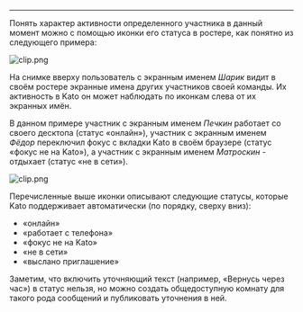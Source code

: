 ***

Понять характер активности определенного участника в данный момент можно с помощью иконки его статуса в ростере, как понятно из следующего примера:

![clip.png](https://in.kato.im/fb8fbf2468ecaae5e29d53bf6a5329bea0022e2c6a1cc7986c0d776318c71832/clip.png)

На снимке вверху пользователь с экранным именем _Шарик_ видит в своём ростере экранные имена других участников своей команды. Их активность в Kato он может наблюдать по иконкам слева от их экранных имён.

В данном примере участник с экранным именем _Печкин_ работает со своего десктопа (статус «онлайн»), участник с экранным именем _Фёдор_ переключил фокус с вкладки Kato в своём браузере (статус «фокус не на Kato»), а участник с экранным именем _Матроскин_ - отдыхает (статус «не в сети»).

![clip.png](https://in.kato.im/7e0e5972d17c4e79e7217216f4e9574aabbaadb5ebc3407a99c47407e100ab3e/clip.png)

Перечисленные выше иконки описывают следующие статусы, которые Kato поддерживает автоматически (по порядку, сверху вниз): 

 - «онлайн»
 - «работает с телефона»
 - «фокус не на Kato»
 - «не в сети»
 - «выслано приглашение»

Заметим, что включить уточняющий текст (например, «Вернусь через час») в статус нельзя, но можно создать общедоступную комнату для такого рода сообщений и публиковать уточнения в ней.
